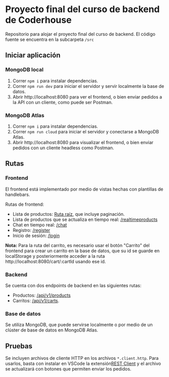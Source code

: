 # Proyecto final del curso de backend de Coderhouse

Repositorio para alojar el proyecto final del curso de backend. El código fuente se encuentra en la subcarpeta `/src`

## Iniciar aplicación

### MongoDB local

1. Correr `npm i` para instalar dependencias.
2. Correr `npm run dev` para iniciar el servidor y servir localmente la base de datos.
3. Abrir http://localhost:8080 para ver el frontend, o bien enviar pedidos a la API con un cliente, como puede ser Postman.

### MongoDB Atlas

1. Correr `npm i` para instalar dependencias.
2. Correr `npm run cloud` para iniciar el servidor y conectarse a MongoDB Atlas.
3. Abrir http://localhost:8080 para visualizar el frontend, o bien enviar pedidos con un cliente headless como Postman.

## Rutas

### Frontend

El frontend está implementado por medio de vistas hechas con plantillas de handlebars.

Rutas de frontend:

- Lista de productos: [Ruta raíz](http://localhost:8080), que incluye paginación.
- Lista de productos que se actualiza en tiempo real: [/realtimeproducts](http://localhost:8080/realtimeproducts) 
- Chat en tiempo real: [/chat](http://localhost:8080/chat)
- Registro: [/register](http://localhost:8080/register)
- Inicio de sesión: [/login](http://localhost:8080/login)

**Nota:** Para la ruta del carrito, es necesario usar el botón "Carrito" del frontend para crear un carrito en la base de datos, que su id se guarde en localStorage y posteriormente acceder a la ruta http://localhost:8080/cart/:cartId usando ese id.

### Backend

Se cuenta con dos endpoints de backend en las siguientes rutas:

- Productos: [/api/v1/products](http://localhost:8080/api/v1/products)
- Carritos: [/api/v1/carts](http://localhost:8080/api/v1/carts).

### Base de datos

Se utiliza MongoDB, que puede servirse localmente o por medio de un clúster de base de datos en MongoDB Atlas.

## Pruebas

Se incluyen archivos de cliente HTTP en los archivos `*.client.http`. Para usarlos, basta con instalar en VSCode la extensión[REST Client](https://marketplace.visualstudio.com/items?itemName=humao.rest-client) y el archivo se actualizará con botones que permiten enviar los pedidos.
